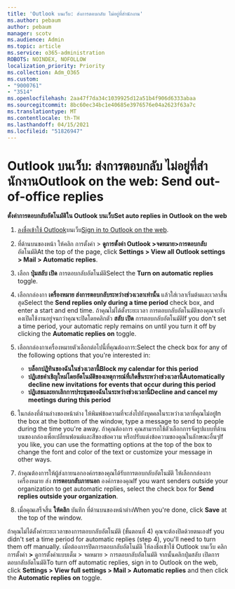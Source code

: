 ```yaml
---
title: 'Outlook บนเว็บ: ส่งการตอบกลับ ไม่อยู่ที่สํานักงาน'
ms.author: pebaum
author: pebaum
manager: scotv
ms.audience: Admin
ms.topic: article
ms.service: o365-administration
ROBOTS: NOINDEX, NOFOLLOW
localization_priority: Priority
ms.collection: Adm_O365
ms.custom:
- "9000761"
- "3514"
ms.openlocfilehash: 2aa47f7da34c1039925d12a51b4f906d6333abaa
ms.sourcegitcommit: 8bc60ec34bc1e40685e3976576e04a2623f63a7c
ms.translationtype: MT
ms.contentlocale: th-TH
ms.lasthandoff: 04/15/2021
ms.locfileid: "51826947"
---
```

# <a name="outlook-on-the-web-send-out-of-office-replies"></a><span data-ttu-id="f1980-102">Outlook บนเว็บ: ส่งการตอบกลับ ไม่อยู่ที่สํานักงาน</span><span class="sxs-lookup"><span data-stu-id="f1980-102">Outlook on the web: Send out-of-office replies</span></span>

<span data-ttu-id="f1980-103">**ตั้งค่าการตอบกลับอัตโนมัติใน Outlook บนเว็บ**</span><span class="sxs-lookup"><span data-stu-id="f1980-103">**Set auto replies in Outlook on the web**</span></span>

1. <span data-ttu-id="f1980-104">[ลงชื่อเข้าใช้ Outlook](https://support.office.com/article/how-to-sign-in-to-outlook-on-the-web-763fab4d-0138-4814-b450-37fc286bcb79)บนเว็บ</span><span class="sxs-lookup"><span data-stu-id="f1980-104">[Sign in to Outlook on the web](https://support.office.com/article/how-to-sign-in-to-outlook-on-the-web-763fab4d-0138-4814-b450-37fc286bcb79).</span></span>

2. <span data-ttu-id="f1980-105">ที่ด้านบนของหน้า ให้คลิก การตั้งค่า > **ดูการตั้งค่า Outlook >จดหมาย>การตอบกลับ** อัตโนมัติ</span><span class="sxs-lookup"><span data-stu-id="f1980-105">At the top of the page, click **Settings > View all Outlook settings > Mail > Automatic replies**.</span></span>

3. <span data-ttu-id="f1980-106">เลือก **ปุ่มสลับ เปิด** การตอบกลับอัตโนมัติ</span><span class="sxs-lookup"><span data-stu-id="f1980-106">Select the **Turn on automatic replies** toggle.</span></span>

4. <span data-ttu-id="f1980-107">เลือกกล่องกา **เครื่องหมาย ส่งการตอบกลับระหว่างช่วงเวลาเท่านั้น** แล้วใส่เวลาเริ่มต้นและเวลาสิ้นสุด</span><span class="sxs-lookup"><span data-stu-id="f1980-107">Select the **Send replies only during a time period** check box, and enter a start and end time.</span></span> <span data-ttu-id="f1980-108">ถ้าคุณไม่ได้ตั้งระยะเวลา การตอบกลับอัตโนมัติของคุณจะยังคงเปิดใช้งานอยู่จนกว่าคุณจะปิดโดยคลิกตัว **สลับ เปิด** การตอบกลับอัตโนมัติ</span><span class="sxs-lookup"><span data-stu-id="f1980-108">If you don't set a time period, your automatic reply remains on until you turn it off by clicking the **Automatic replies on** toggle.</span></span>

5. <span data-ttu-id="f1980-109">เลือกกล่องกาเครื่องหมายตัวเลือกต่อไปนี้ที่คุณต้องการ:</span><span class="sxs-lookup"><span data-stu-id="f1980-109">Select the check box for any of the following options that you're interested in:</span></span>
    - <span data-ttu-id="f1980-110">**บล็อกปฏิทินของฉันในช่วงเวลานี้**</span><span class="sxs-lookup"><span data-stu-id="f1980-110">**Block my calendar for this period**</span></span>
    - <span data-ttu-id="f1980-111">**ปฏิเสธคําเชิญใหม่โดยอัตโนมัติของเหตุการณ์ที่เกิดขึ้นระหว่างช่วงเวลานี้**</span><span class="sxs-lookup"><span data-stu-id="f1980-111">**Automatically decline new invitations for events that occur during this period**</span></span>
    - <span data-ttu-id="f1980-112">**ปฏิเสธและยกเลิกการประชุมของฉันในระหว่างช่วงเวลานี้**</span><span class="sxs-lookup"><span data-stu-id="f1980-112">**Decline and cancel my meetings during this period**</span></span>

6. <span data-ttu-id="f1980-113">ในกล่องที่ด้านล่างของหน้าต่าง ให้พิมพ์ข้อความที่จะส่งไปยังบุคคลในระหว่างเวลาที่คุณไม่อยู่</span><span class="sxs-lookup"><span data-stu-id="f1980-113">In the box at the bottom of the window, type a message to send to people during the time you're away.</span></span> <span data-ttu-id="f1980-114">ถ้าคุณต้องการ คุณสามารถใช้ตัวเลือกการจัดรูปแบบที่ด้านบนของกล่องเพื่อเปลี่ยนฟอนต์และสีของข้อความ หรือปรับแต่งข้อความของคุณในลักษณะอื่นๆ</span><span class="sxs-lookup"><span data-stu-id="f1980-114">If you like, you can use the formatting options at the top of the box to change the font and color of the text or customize your message in other ways.</span></span>

7. <span data-ttu-id="f1980-115">ถ้าคุณต้องการให้ผู้ส่งภายนอกองค์กรของคุณได้รับการตอบกลับอัตโนมัติ ให้เลือกกล่องกาเครื่องหมาย ส่ง **การตอบกลับภายนอก** องค์กรของคุณ</span><span class="sxs-lookup"><span data-stu-id="f1980-115">If you want senders outside your organization to get automatic replies, select the check box for **Send replies outside your organization**.</span></span>

8. <span data-ttu-id="f1980-116">เมื่อคุณเสร็จสิ้น **ให้คลิก** บันทึก ที่ด้านบนของหน้าต่าง</span><span class="sxs-lookup"><span data-stu-id="f1980-116">When you're done, click **Save** at the top of the window.</span></span>

<span data-ttu-id="f1980-117">ถ้าคุณไม่ได้ตั้งค่าระยะเวลาของการตอบกลับอัตโนมัติ (ขั้นตอนที่ 4) คุณจะต้องปิดด้วยตนเอง</span><span class="sxs-lookup"><span data-stu-id="f1980-117">If you didn't set a time period for automatic replies (step 4), you'll need to turn them off manually.</span></span> <span data-ttu-id="f1980-118">เมื่อต้องการปิดการตอบกลับอัตโนมัติ ให้ลงชื่อเข้าใช้ Outlook บนเว็บ คลิก การตั้งค่า **>** ดูการตั้งค่าแบบเต็ม > จดหมาย > การตอบกลับอัตโนมัติ จากนั้นคลิกปุ่มสลับ เปิดการตอบกลับอัตโนมัติ</span><span class="sxs-lookup"><span data-stu-id="f1980-118">To turn off automatic replies, sign in to Outlook on the web, click **Settings > View full settings > Mail > Automatic replies** and then click the **Automatic replies on** toggle.</span></span>
